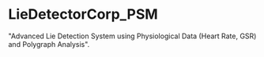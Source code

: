 # LieDetectorCorp_PSM
"Advanced Lie Detection System using Physiological Data (Heart Rate, GSR) and Polygraph Analysis".
